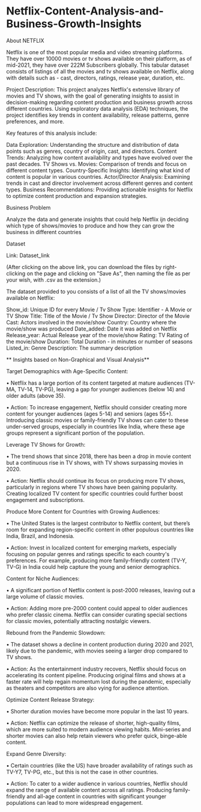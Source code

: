 # Netflix-Content-Analysis-and-Business-Growth-Insights
About NETFLIX

Netflix is one of the most popular media and video streaming platforms. They have over 10000 movies or tv shows available on their platform, as of mid-2021, they have over 222M Subscribers globally. This tabular dataset consists of listings of all the movies and tv shows available on Netflix, along with details such as - cast, directors, ratings, release year, duration, etc.

Project Description:
This project analyzes Netflix's extensive library of movies and TV shows, with the goal of generating insights to assist in decision-making regarding content production and business growth across different countries. Using exploratory data analysis (EDA) techniques, the project identifies key trends in content availability, release patterns, genre preferences, and more.

Key features of this analysis include:

Data Exploration: Understanding the structure and distribution of data points such as genres, country of origin, cast, and directors.
Content Trends: Analyzing how content availability and types have evolved over the past decades.
TV Shows vs. Movies: Comparison of trends and focus on different content types.
Country-Specific Insights: Identifying what kind of content is popular in various countries.
Actor/Director Analysis: Examining trends in cast and director involvement across different genres and content types.
Business Recommendations: Providing actionable insights for Netflix to optimize content production and expansion strategies.


Business Problem

Analyze the data and generate insights that could help Netflix ijn deciding which type of shows/movies to produce and how they can grow the business in different countries


Dataset

Link: Dataset_link

(After clicking on the above link, you can download the files by right-clicking on the page and clicking on "Save As", then naming the file as per your wish, with .csv as the extension.)


The dataset provided to you consists of a list of all the TV shows/movies available on Netflix:

Show_id: Unique ID for every Movie / Tv Show
Type: Identifier - A Movie or TV Show
Title: Title of the Movie / Tv Show
Director: Director of the Movie
Cast: Actors involved in the movie/show
Country: Country where the movie/show was produced
Date_added: Date it was added on Netflix
Release_year: Actual Release year of the movie/show
Rating: TV Rating of the movie/show
Duration: Total Duration - in minutes or number of seasons
Listed_in: Genre
Description: The summary description


** Insights based on Non-Graphical and Visual Analysis** 

Target Demographics with Age-Specific Content:


•	Netflix has a large portion of its content targeted at mature audiences (TV-MA, TV-14, TV-PG), leaving a gap for younger audiences (below 14) and older adults (above 35).

•	Action: To increase engagement, Netflix should consider creating more content for younger audiences (ages 5-14) and seniors (ages 55+). Introducing classic movies or family-friendly TV shows can cater to these under-served groups, especially in countries like India, where these age groups represent a significant portion of the population.

Leverage TV Shows for Growth:


•	The trend shows that since 2018, there has been a drop in movie content but a continuous rise in TV shows, with TV shows surpassing movies in 2020.

•	Action: Netflix should continue its focus on producing more TV shows, particularly in regions where TV shows have been gaining popularity. Creating localized TV content for specific countries could further boost engagement and subscriptions.

Produce More Content for Countries with Growing Audiences:


•	The United States is the largest contributor to Netflix content, but there’s room for expanding region-specific content in other populous countries like India, Brazil, and Indonesia.

•	Action: Invest in localized content for emerging markets, especially focusing on popular genres and ratings specific to each country's preferences. For example, producing more family-friendly content (TV-Y, TV-G) in India could help capture the young and senior demographics.

 Content for Niche Audiences:

 
•	A significant portion of Netflix content is post-2000 releases, leaving out a large volume of classic movies.

•	Action: Adding more pre-2000 content could appeal to older audiences who prefer classic cinema. Netflix can consider curating special sections for classic movies, potentially attracting nostalgic viewers.

Rebound from the Pandemic Slowdown:


•	The dataset shows a decline in content production during 2020 and 2021, likely due to the pandemic, with movies seeing a larger drop compared to TV shows.

•	Action: As the entertainment industry recovers, Netflix should focus on accelerating its content pipeline. Producing original films and shows at a faster rate will help regain momentum lost during the pandemic, especially as theaters and competitors are also vying for audience attention.

Optimize Content Release Strategy:


•	Shorter duration movies have become more popular in the last 10 years.

•	Action: Netflix can optimize the release of shorter, high-quality films, which are more suited to modern audience viewing habits. Mini-series and shorter movies can also help retain viewers who prefer quick, binge-able content.

Expand Genre Diversity:


•	Certain countries (like the US) have broader availability of ratings such as TV-Y7, TV-PG, etc., but this is not the case in other countries.

•	Action: To cater to a wider audience in various countries, Netflix should expand the range of available content across all ratings. Producing family-friendly and all-age content in countries with significant younger populations can lead to more widespread engagement.





